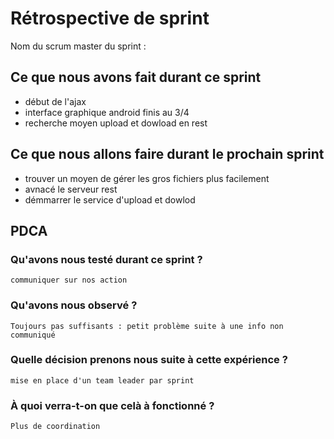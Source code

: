 # Rétrospective de sprint

Nom du scrum master du sprint : 

## Ce que nous avons fait durant ce sprint
- début de l'ajax
- interface graphique android finis au 3/4
- recherche moyen upload et dowload en rest

## Ce que nous allons faire durant le prochain sprint
- trouver un moyen de gérer les gros fichiers plus facilement
- avnacé le serveur rest
- démmarrer le service d'upload et dowlod


## PDCA 
### Qu'avons nous testé durant ce sprint ? 
    communiquer sur nos action

### Qu'avons nous observé ? 
    Toujours pas suffisants : petit problème suite à une info non communiqué

### Quelle décision prenons nous suite à cette expérience ? 
    mise en place d'un team leader par sprint 

### À quoi verra-t-on que celà à fonctionné ?
    Plus de coordination
